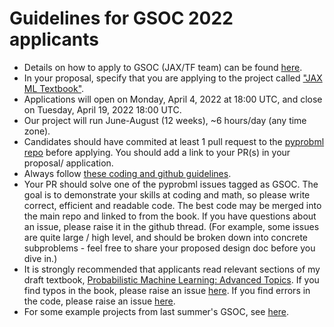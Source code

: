 
# Guidelines for GSOC 2022 applicants


- Details on how to apply to GSOC (JAX/TF team) can be found 
[here](https://docs.google.com/document/d/1fLDLwIhnwDUz3uUV8RyUZiOlmTN9Uzy5ZuvI8iDDFf8/edit#).
- In your proposal, specify that you are applying to the project called ["JAX ML Textbook"](https://docs.google.com/document/d/1fLDLwIhnwDUz3uUV8RyUZiOlmTN9Uzy5ZuvI8iDDFf8/edit#heading=h.jb7eenqf2crq).
- Applications will open on Monday, April 4, 2022 at 18:00 UTC, and close on Tuesday, April 19, 2022 18:00 UTC. 
- Our project will run June-August (12 weeks), ~6 hours/day (any time zone).
- Candidates  should have commited at least 1 pull request to the [pyprobml repo](https://github.com/probml/pyprobml) before applying.
 You should add a link to your PR(s) in your   proposal/ application.
- Always follow [these coding and github guidelines](https://github.com/probml/pyprobml/blob/master/CONTRIBUTING.md).
- Your PR should solve one of the pyprobml issues tagged as GSOC. 
 The goal is to demonstrate your skills at coding and math, so please write correct, efficient and readable code. 
The best code may be merged into the main repo and linked to from the book.
If you have questions about an issue, please raise it in the github thread. (For example, some issues are quite large / high level,
and should be broken down into concrete subproblems  - feel free to share your proposed design doc before you dive in.)
- It is strongly recommended that applicants read relevant sections of my draft textbook,
 [Probabilistic Machine Learning: Advanced Topics](https://probml.github.io/pml-book/book2.html).
 If you find typos in the book, please raise an issue [here](https://github.com/probml/pml2-book).
If you find errors in the code, please raise an issue [here](https://github.com/probml/pyprobml).
- For some example projects from last summer's GSOC, see [here](https://probml.github.io/pml-book/gsoc/gsoc2021.html).
